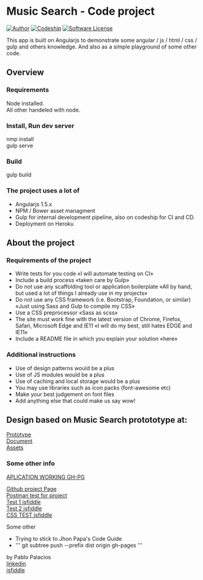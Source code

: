 # Music Search - Code project
[![Author](http://img.shields.io/badge/author-@moplin-blue.svg?style=flat-square)](https://www.linkedin.com/in/moplin)
[![Codeship](https://img.shields.io/codeship/d6c1ddd0-16a3-0132-5f85-2e35c05e22b1.svg?style=flat-square)](https://app.codeship.com/projects/209222)
[![Software License](https://img.shields.io/badge/license-MIT-brightgreen.svg?style=flat-square)](LICENSE)

This app is built on Angularjs  to demonstrate some angular / js / html / css / gulp and others knowledge. And also as a simple playground of some other code.

## Overview

### Requirements
Node installed.  
All other handeled with node.

### Install, Run dev server
nmp install  
gulp serve  

### Build
gulp build

### The project uses a lot of
* Angularjs 1.5.x
* NPM / Bower asset managment
* Gulp for internal development pipeline, also on codeship for CI and CD.
* Deployment on Heroku

## About the project
### Requirements of the project
+ Write tests for you code «I will automate testing on CI»
+ Include a build process «taken care by Gulp»
+ Do not use any scaffolding tool or application boilerplate «All by hand, but used a lot of things I already use in my projects»
+ Do not use any CSS framework (i.e. Bootstrap, Foundation, or similar) «Just using Sass and Gulp to compile my CSS»
+ Use a CSS preprocessor «Sass as scss»
+ The site must work fine with the latest version of Chrome, Firefox, Safari, Microsoft Edge and IE11 «I will do my best, still hates EDGE and IE11»
+ Include a README file in which you explain your solution «here»

### Additional instructions
+ Use of design patterns would be a plus
+ Use of JS modules would be a plus
+ Use of caching and local storage would be a plus
+ You may use libraries such as icon packs (font-awesome etc)
+ Make your best judgement on font files
+ Add anything else that could make us say wow!

## Design based on Music Search protototype at:
[Prototype](https://projects.invisionapp.com/share/XVAJ2MMK7#/screens)  
[Document](https://docs.google.com/document/d/1iAIoVCVNkNxbrWKZdeiLfsujEC0CIeZV3Wp_aTqiU00/edit#heading=h.52d0fjtpdj3k)  
[Assets](https://bitbucket.org/compucorp/recruitment-music-search/overview)

### Some other info

[APLICATION WORKING GH-PG](https://moplin.github.io/musicSearch-test/dist)   

<!---[Heroku App](http://music-search-moplin.herokuapp.com)  -->
[Github project Page](https://moplin.github.io/musicSearch-test/)  
[Postman test for project](https://www.getpostman.com/collections/378371f177930b68cc00)   
[Test 1 jsfiddle](http://jsfiddle.net/moplin/6qy6cfat/)  
[Test 2 jsfiddle](http://jsfiddle.net/moplin/c020mLL4/)  
[CSS TEST jsfiddle](https://jsfiddle.net/moplin/c95ab9mj/)  


Some other
* Trying to stick to Jhon Papa's Code Guide
* ''' git subtree push --prefix dist origin gh-pages '''




by Pablo Palacios  
[linkedin](https://www.linkedin.com/in/moplin/)  
[jsfiddle](http://jsfiddle.net/user/moplin/fiddles/)  

<!---
Principles considered:
1. Code organized and clean (inside modules you will find distribution inside views
2. Prepared for modularity (main app in src/app/music-search)
3. I will do my best to keep controllers simple (DOM interactions or data manipulation)
4. Directives when needed 
  5. Data processing should always be kept in models (my services), that way they can easily be shared between controllers and other services.
  6. Separate server interaction and error handling from the model -contained functions-
7. prefere to use getters / setters for data inter comunication   
8. workflow automated with gulp - bower (for asset pipeline)

Obviusly tring to mantain Style - {Angular 1 Style Guide - johnpapa}
-->
